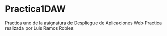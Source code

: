 # Practica1DAW
Practica uno de la asignatura de Despliegue de Aplicaciones Web
Practica realizada por Luis Ramos Robles 
